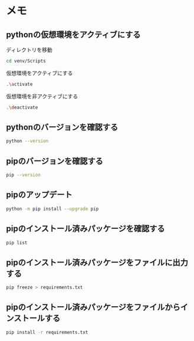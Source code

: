 # メモ

## pythonの仮想環境をアクティブにする

ディレクトリを移動

```bash
cd venv/Scripts
```

仮想環境をアクティブにする

```bash
.\activate
```

仮想環境を非アクティブにする

```bash
.\deactivate
```

## pythonのバージョンを確認する

```bash
python --version
```

## pipのバージョンを確認する

```bash
pip --version
```

## pipのアップデート

```bash
python -m pip install --upgrade pip
```

## pipのインストール済みパッケージを確認する

```bash
pip list
```

## pipのインストール済みパッケージをファイルに出力する

```bash
pip freeze > requirements.txt
```

## pipのインストール済みパッケージをファイルからインストールする

```bash
pip install -r requirements.txt
```
